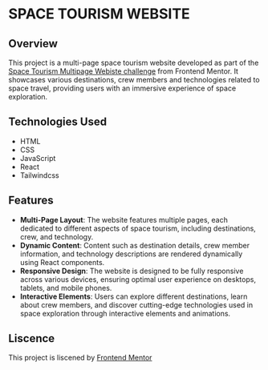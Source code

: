 # SPACE TOURISM WEBSITE

## Overview

This project is a multi-page space tourism website developed as part of the [Space Tourism Multipage Webiste challenge](https://www.frontendmentor.io/challenges/space-tourism-multipage-website-gRWj1URZ3/hub) from Frontend Mentor. It showcases various destinations, crew members and technologies related to space travel, providing users with an immersive experience of space exploration.

## Technologies Used

- HTML
- CSS
- JavaScript
- React
- Tailwindcss

## Features

* **Multi-Page Layout**: The website features multiple pages, each dedicated to different aspects of space tourism, including destinations, crew, and technology.
* **Dynamic Content**: Content such as destination details, crew member information, and technology descriptions are rendered dynamically using React components.
* **Responsive Design**: The website is designed to be fully responsive across various devices, ensuring optimal user experience on desktops, tablets, and mobile phones.
* **Interactive Elements**: Users can explore different destinations, learn about crew members, and discover cutting-edge technologies used in space exploration through interactive elements and animations.

## Liscence 

This project is liscened by [Frontend Mentor](https://www.frontendmentor.io/license)